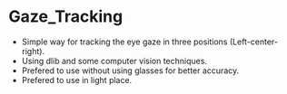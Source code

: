 # Gaze_Tracking
- Simple way for tracking the eye gaze in three positions (Left-center-right).
- Using dlib and some computer vision techniques.
- Prefered to use without using glasses for better accuracy.
- Prefered to use in light place.
